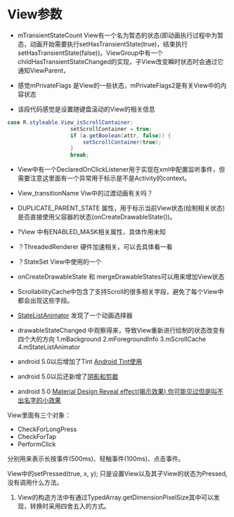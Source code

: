 # View参数

* mTransientStateCount View有一个名为暂态的状态(即动画执行过程中为暂态，动画开始需要执行setHasTransientState(true)，结束执行setHasTransientState(false))。ViewGroup中有一个childHasTransientStateChanged的实现，子View改变瞬时状态时会通过它通知ViewParent，

* 感觉mPrivateFlags 是View的一些状态，mPrivateFlags2是有关View中的内容状态

* 该段代码感觉是设置随键盘滚动的View的相关信息

```java
case R.styleable.View_isScrollContainer:
                    setScrollContainer = true;
                    if (a.getBoolean(attr, false)) {
                        setScrollContainer(true);
                    }
                    break;

```

* View中有一个DeclaredOnClickListener用于实现在xml中配置监听事件，但需要注意这里面有一个异常用于标示是不是Activity的context。
* View_transitionName Viw中的过渡动画有关吗？
* DUPLICATE_PARENT_STATE 属性，用于标示当前View状态(绘制相关状态)是否直接使用父容器的状态(onCreateDrawableState())。
* ?View 中有ENABLED_MASK相关属性，具体作用未知
* ？ThreadedRenderer 硬件加速相关，可以去具体看一看
* ？StateSet View中使用的一个
* onCreateDrawableState 和 mergeDrawableStates可以用来增加View状态

* ScrollabilityCache中包含了支持Scroll的很多相关字段，避免了每个View中都会出现这些字段。
* [StateListAnimator](https://www.cnblogs.com/android-blogs/p/5816965.html) 发现了一个动画选择器
* drawableStateChanged 中观察得来，导致View重新进行绘制的状态改变有四个大的方向
  1.mBackground 2.mForegroundInfo 3.mScrollCache 4.mStateListAnimator
* android 5.0以后增加了Tint [Android Tint使用](https://blog.csdn.net/zhuoxiuwu/article/details/50976337)
* android 5.0以后还新增了[阴影和剪裁](https://www.cnblogs.com/McCa/p/4465597.html)
* android 5.0 [Material Design Reveal effect(揭示效果) 你可能见过但是叫不出名字的小效果](https://www.cnblogs.com/dd-dd/p/6195985.html)

View里面有三个对象：

* CheckForLongPress
* CheckForTap
* PerformClick

分别用来表示长按事件(500ms)、轻触事件(100ms)、点击事件。

View中的setPressed(true, x, y); 只是设置View以及其子View的状态为Pressed,没有调用什么方法。

1. View的构造方法中有通过TypedArray.getDimensionPixelSize其中可以发现，转换时采用四舍五入的方式。
